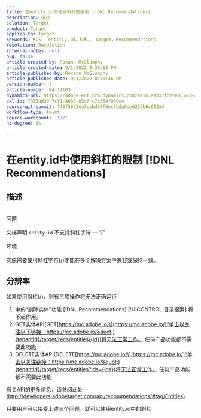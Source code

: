```yaml
---
title: 在entity.id中使用斜杠的限制 [!DNL Recommendations]
description: 描述
solution: Target
product: Target
applies-to: Target
keywords: KCS， entitiy.id，斜杠， Target，Recommendations
resolution: Resolution
internal-notes: null
bug: false
article-created-by: Roxann McGlumphy
article-created-date: 9/1/2022 8:39:18 PM
article-published-by: Roxann McGlumphy
article-published-date: 9/1/2022 8:48:36 PM
version-number: 3
article-number: KA-14103
dynamics-url: https://adobe-ent.crm.dynamics.com/main.aspx?forceUCI=1&pagetype=entityrecord&etn=knowledgearticle&id=05f7ab20-362a-ed11-9db1-002248086a27
exl-id: 7333ad39-7cf1-4038-83d7-c7c354f060e4
source-git-commit: 7f0f5035ea7cebd60f6ec7bda9de6225b6c602a4
workflow-type: tm+mt
source-wordcount: '177'
ht-degree: 1%

---
```


# 在entity.id中使用斜杠的限制 [!DNL Recommendations]

## 描述

<br>问题<br><br>
文档声明 `entity.id` 不支持斜杠字符 — “/”
<br><br>环境<br><br>
实施需要使用斜杠字符(/)才能在多个解决方案中兼容或保持一致。


## 分辨率


如果使用斜杠(/)，则有三项操作将无法正确运行

1. 中的“删除实体”功能 [!DNL Recommendations] [!UICONTROL 目录搜索] 将不起作用。
2. GET实体API(GET[https://mc.adobe.io/\](https://mc.adobe.io/)“单击以关注以下链接：https://mc.adobe.io/&quot;){tenantId}/target/recs/entities/{id})将无法正常工作。 任何产品功能都不需要此功能
3. DELETE实体API(DELETE[https://mc.adobe.io/\](https://mc.adobe.io/)“单击以关注链接：https://mc.adobe.io/&quot;){tenantId}/target/recs/entities?ids={ids})将无法正常工作。 任何产品功能都不需要此功能


有关API的更多信息，请参阅此处([http://developers.adobetarget.com/api/recommendations/#tag/Entities)](http://developers.adobetarget.com/api/recommendations/#tag/Entities%29 "单击以关注链接：http://developers.adobetarget.com/api/recommendations/#tag/Entities)")

只要用户可以接受上述三个问题，就可以使用entity.id中的斜杠
